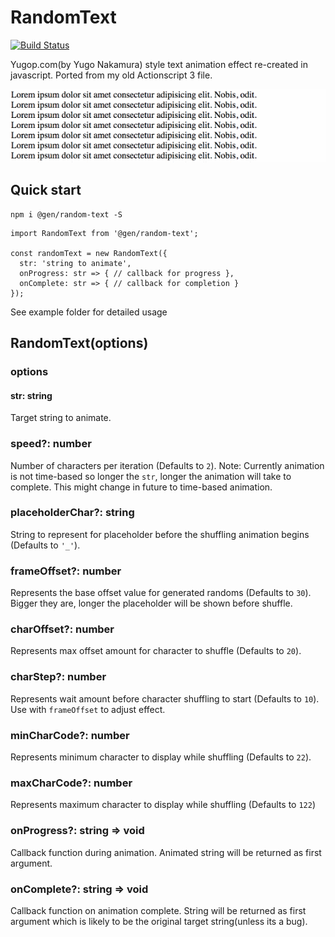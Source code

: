 # RandomText

[![Build Status](https://travis-ci.org/zenoplex/random-text.svg?branch=master)](https://travis-ci.org/zenoplex/random-text)

Yugop.com(by Yugo Nakamura) style text animation effect re-created in javascript.
Ported from my old Actionscript 3 file.

![sample.gif](https://github.com/zenoplex/random-text/raw/master/sample.gif)

## Quick start

```
npm i @gen/random-text -S
```

```
import RandomText from '@gen/random-text';

const randomText = new RandomText({
  str: 'string to animate',
  onProgress: str => { // callback for progress },
  onComplete: str => { // callback for completion }
});
```
See example folder for detailed usage

## RandomText(options)

### options

#### str: string

Target string to animate.

### speed?: number

Number of characters per iteration (Defaults to `2`). 
Note: Currently animation is not time-based so longer the `str`, longer the animation will take to complete.  This might change in future to time-based animation. 

### placeholderChar?: string

String to represent for placeholder before the shuffling animation begins (Defaults to `'_'`).

### frameOffset?: number

Represents the base offset value for generated randoms (Defaults to `30`).  Bigger they are, longer the placeholder will be shown before shuffle.

### charOffset?: number

Represents max offset amount for character to shuffle (Defaults to `20`).

### charStep?: number

Represents wait amount before character shuffling to start (Defaults to `10`).  Use with `frameOffset` to adjust effect.

### minCharCode?: number

Represents minimum character to display while shuffling (Defaults to `22`).

### maxCharCode?: number

Represents maximum character to display while shuffling (Defaults to `122`)

### onProgress?: string => void

Callback function during animation.  Animated string will be returned as first argument.

### onComplete?: string => void

Callback function on animation complete.  String will be returned as first argument which is likely to be the original target string(unless its a bug).

